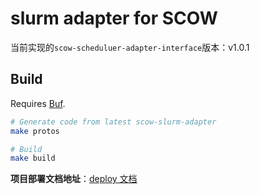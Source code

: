 # slurm adapter for SCOW

当前实现的`scow-scheduluer-adapter-interface`版本：v1.0.1

## Build

Requires [Buf]([Buf](https://buf.build/docs/installation/)).

```bash
# Generate code from latest scow-slurm-adapter
make protos

# Build
make build

```

**项目部署文档地址**：[deploy 文档](https://github.com/PKUHPC/scow-slurm-adapter/blob/master/docs/deploy.md)